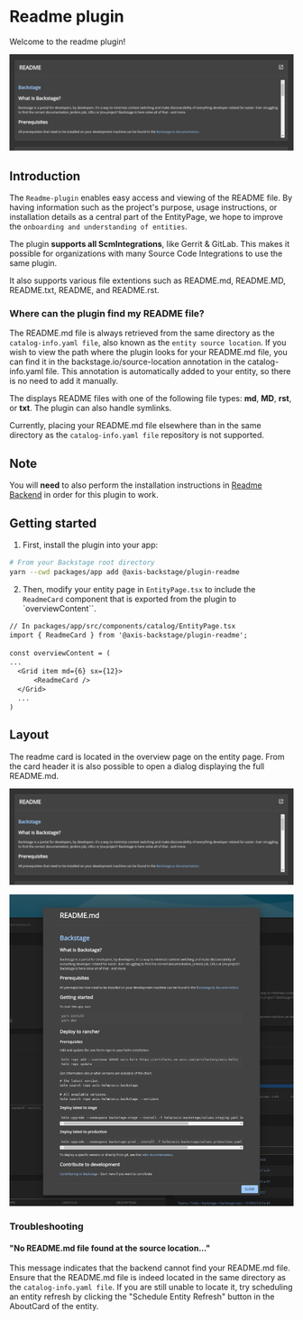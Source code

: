 # Readme plugin

Welcome to the readme plugin!

![readme-card](https://github.com/AxisCommunications/backstage-plugins/blob/main/plugins/readme/media/readme-card.png)

## Introduction

The `Readme-plugin` enables easy access and viewing of the README file. By having information such as the project's purpose, usage instructions, or installation details as a central part of the EntityPage, we hope to improve the `onboarding and understanding of entities`.

The plugin **supports all ScmIntegrations**, like Gerrit & GitLab. This makes it possible for organizations with many Source Code Integrations to use the same plugin.

It also supports various file extentions such as README.md, README.MD, README.txt, README, and README.rst.

### Where can the plugin find my README file?

The README.md file is always retrieved from the same directory as the `catalog-info.yaml file`, also known as the `entity source location`. If you wish to view the path where the plugin looks for your README.md file, you can find it in the backstage.io/source-location annotation in the catalog-info.yaml file. This annotation is automatically added to your entity, so there is no need to add it manually.

The displays README files with one of the following file types: **md**, **MD**, **rst**, or **txt**. The plugin can also handle symlinks.

Currently, placing your README.md file elsewhere than in the same directory as the `catalog-info.yaml file` repository is not supported.

## Note

You will **need** to also perform the installation instructions in [Readme Backend](https://github.com/AxisCommunications/backstage-plugins/blob/main/plugins/readme-backend) in order for this plugin to work.

## Getting started

1. First, install the plugin into your app:

```bash
# From your Backstage root directory
yarn --cwd packages/app add @axis-backstage/plugin-readme
```

2. Then, modify your entity page in `EntityPage.tsx` to include the `ReadmeCard` component that is exported from the plugin to `overviewContent``.

```tsx
// In packages/app/src/components/catalog/EntityPage.tsx
import { ReadmeCard } from '@axis-backstage/plugin-readme';

const overviewContent = (
...
  <Grid item md={6} sx={12}>
      <ReadmeCard />
  </Grid>
  ...
)
```

## Layout

The readme card is located in the overview page on the entity page. From the card header it is also possible to open a dialog displaying the full README.md.

![readme-card](https://github.com/AxisCommunications/backstage-plugins/blob/main/plugins/readme/media/readme-card.png)

![readme-dialog](https://github.com/AxisCommunications/backstage-plugins/blob/main/plugins/readme/media/readme-dialog.png)

### Troubleshooting

#### "No README.md file found at the source location..."

This message indicates that the backend cannot find your README.md file. Ensure that the README.md file is indeed located in the same directory as the `catalog-info.yaml file`. If you are still unable to locate it, try scheduling an entity refresh by clicking the "Schedule Entity Refresh" button in the AboutCard of the entity.
